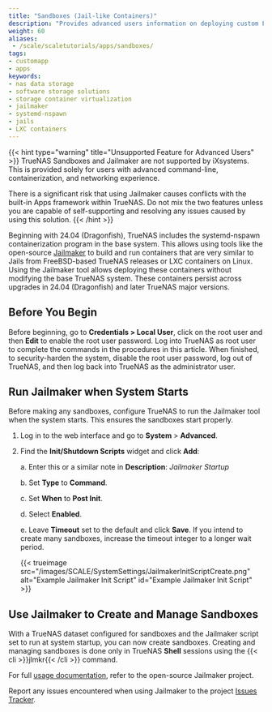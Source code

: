 ```yaml
---
title: "Sandboxes (Jail-like Containers)"
description: "Provides advanced users information on deploying custom FreeBSD jail-like containers in TrueNAS."
weight: 60
aliases:
 - /scale/scaletutorials/apps/sandboxes/
tags:
- customapp
- apps
keywords:
- nas data storage
- software storage solutions
- storage container virtualization
- jailmaker
- systemd-nspawn
- jails
- LXC containers
---
```


{{< hint type="warning" title="Unsupported Feature for Advanced Users" >}}
TrueNAS Sandboxes and Jailmaker are not supported by iXsystems.
This is provided solely for users with advanced command-line, containerization, and networking experience.

There is a significant risk that using Jailmaker causes conflicts with the built-in Apps framework within TrueNAS.
Do not mix the two features unless you are capable of self-supporting and resolving any issues caused by using this solution.
{{< /hint >}}

Beginning with 24.04 (Dragonfish), TrueNAS includes the systemd-nspawn containerization program in the base system.
This allows using tools like the open-source [Jailmaker](https://github.com/Jip-Hop/jailmaker) to build and run containers that are very similar to Jails from FreeBSD-based TrueNAS releases or LXC containers on Linux.
Using the Jailmaker tool allows deploying these containers without modifying the base TrueNAS system.
These containers persist across upgrades in 24.04 (Dragonfish) and later TrueNAS major versions.

## Before You Begin
Before beginning, go to **Credentials > Local User**, click on the root user and then **Edit** to enable the root user password.
Log into TrueNAS as root user to complete the commands in the procedures in this article.
When finished, to security-harden the system, disable the root user password, log out of TrueNAS, and then log back into TrueNAS as the administrator user.

## Run Jailmaker when System Starts
Before making any sandboxes, configure TrueNAS to run the Jailmaker tool when the system starts.
This ensures the sandboxes start properly.

1. Log in to the web interface and go to **System** > **Advanced**.
2. Find the **Init/Shutdown Scripts** widget and click **Add**:

   a. Enter this or a similar note in **Description**: *Jailmaker Startup*

   b. Set **Type** to **Command**.

   c. Set **When** to **Post Init**.

   d. Select **Enabled**.

   e. Leave **Timeout** set to the default and click **Save**.
      If you intend to create many sandboxes, increase the timeout integer to a longer wait period.

	  {{< trueimage src="/images/SCALE/SystemSettings/JailmakerInitScriptCreate.png" alt="Example Jailmaker Init Script" id="Example Jailmaker Init Script" >}}

## Use Jailmaker to Create and Manage Sandboxes
With a TrueNAS dataset configured for sandboxes and the Jailmaker script set to run at system startup, you can now create sandboxes.
Creating and managing sandboxes is done only in TrueNAS **Shell** sessions using the {{< cli >}}jlmkr{{< /cli >}} command.

For full [usage documentation](https://github.com/Jip-Hop/jailmaker?tab=readme-ov-file#usage), refer to the open-source Jailmaker project.

Report any issues encountered when using Jailmaker to the project [Issues Tracker](https://github.com/Jip-Hop/jailmaker/issues).